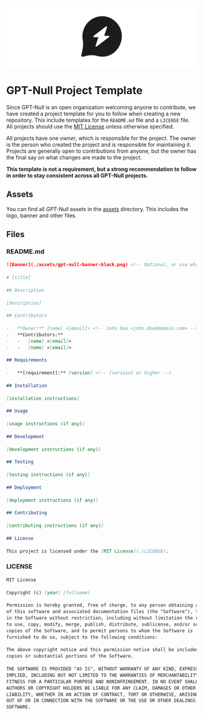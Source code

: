 ![Banner](./assets/gpt-null-banner-black.png)

# GPT-Null Project Template

Since GPT-Null is an open organization welcoming anyone to contribute, we have created a project template for you to follow when creating a new repository. This include templates for the `README.md` file and a `LICENSE` file. All projects should use the [MIT License](https://opensource.org/licenses/MIT) unless otherwise specified.

All projects have one _owner_, which is responsible for the project. The owner is the person who created the project and is responsible for maintaining it. Projects are generally open to contributions from anyone, but the owner has the final say on what changes are made to the project.

**This template is not a requirement, but a strong recommendation to follow in order to stay consistent across all GPT-Null projects.**

## Assets

You can find all _GPT-Null_ assets in the [assets](./assets) directory. This includes the logo, banner and other files.

## Files

### README.md

```markdown
![Banner](./assets/gpt-null-banner-black.png) <!-- Optional, or use whatever banner you want >

# [title]

## Description

[description]

## Contributors

-   **Owner:** [name] <[email]> <!-- John Doe <john.doe@domain.com> -->
-   **Contributors:**
-   -   [name] <[email]>
-   -   [name] <[email]>

## Requirements

-   **[requirement]:** [version] <!-- [version] or higher -->

## Installation

[installation instructions]

## Usage

[usage instructions (if any)]

## Development

[development instructions (if any)]

## Testing

[testing instructions (if any)]

## Deployment

[deployment instructions (if any)]

## Contributing

[contributing instructions (if any)]

## License

This project is licensed under the [MIT License](./LICENSE).
```

### LICENSE

```markdown
MIT License

Copyright (c) [year] [fullname]

Permission is hereby granted, free of charge, to any person obtaining a copy
of this software and associated documentation files (the "Software"), to deal
in the Software without restriction, including without limitation the rights
to use, copy, modify, merge, publish, distribute, sublicense, and/or sell
copies of the Software, and to permit persons to whom the Software is
furnished to do so, subject to the following conditions:

The above copyright notice and this permission notice shall be included in all
copies or substantial portions of the Software.

THE SOFTWARE IS PROVIDED "AS IS", WITHOUT WARRANTY OF ANY KIND, EXPRESS OR
IMPLIED, INCLUDING BUT NOT LIMITED TO THE WARRANTIES OF MERCHANTABILITY,
FITNESS FOR A PARTICULAR PURPOSE AND NONINFRINGEMENT. IN NO EVENT SHALL THE
AUTHORS OR COPYRIGHT HOLDERS BE LIABLE FOR ANY CLAIM, DAMAGES OR OTHER
LIABILITY, WHETHER IN AN ACTION OF CONTRACT, TORT OR OTHERWISE, ARISING FROM,
OUT OF OR IN CONNECTION WITH THE SOFTWARE OR THE USE OR OTHER DEALINGS IN THE
SOFTWARE.
```
